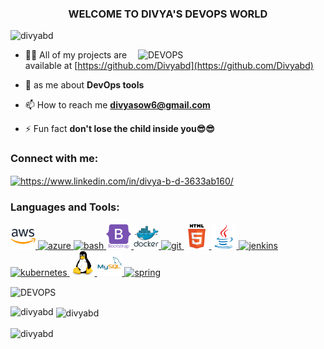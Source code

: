 <h3 align="center">WELCOME TO DIVYA'S DEVOPS WORLD</h3>

<p align="left"> <img src="https://komarev.com/ghpvc/?username=divyabd&label=Profile%20views&color=0e75b6&style=flat" alt="divyabd" /> </p>

<img align="right" alt="DEVOPS" width="300" src="https://cdn.dribbble.com/users/926537/screenshots/4502902/dev-ops-gif-dr.gif">

- 👨‍💻 All of my projects are available at [https://github.com/Divyabd](https://github.com/Divyabd)

- 💬 as me about **DevOps tools**

- 📫 How to reach me **divyasow6@gmail.com**

- ⚡ Fun fact **don't lose the child inside you😎😎**

<h3 align="left">Connect with me:</h3>
<p align="left">
<a href="https://linkedin.com/in/https://www.linkedin.com/in/divya-b-d-3633ab160/" target="blank"><img align="center" src="https://raw.githubusercontent.com/rahuldkjain/github-profile-readme-generator/master/src/images/icons/Social/linked-in-alt.svg" alt="https://www.linkedin.com/in/divya-b-d-3633ab160/" height="30" width="40" /></a>
</p>

<h3 align="left">Languages and Tools:</h3>
<p align="left"> <a href="https://aws.amazon.com" target="_blank" rel="noreferrer"> <img src="https://raw.githubusercontent.com/devicons/devicon/master/icons/amazonwebservices/amazonwebservices-original-wordmark.svg" alt="aws" width="40" height="40"/> </a> <a href="https://azure.microsoft.com/en-in/" target="_blank" rel="noreferrer"> <img src="https://www.vectorlogo.zone/logos/microsoft_azure/microsoft_azure-icon.svg" alt="azure" width="40" height="40"/> </a> <a href="https://www.gnu.org/software/bash/" target="_blank" rel="noreferrer"> <img src="https://www.vectorlogo.zone/logos/gnu_bash/gnu_bash-icon.svg" alt="bash" width="40" height="40"/> </a> <a href="https://getbootstrap.com" target="_blank" rel="noreferrer"> <img src="https://raw.githubusercontent.com/devicons/devicon/master/icons/bootstrap/bootstrap-plain-wordmark.svg" alt="bootstrap" width="40" height="40"/> </a> <a href="https://www.docker.com/" target="_blank" rel="noreferrer"> <img src="https://raw.githubusercontent.com/devicons/devicon/master/icons/docker/docker-original-wordmark.svg" alt="docker" width="40" height="40"/> </a> <a href="https://git-scm.com/" target="_blank" rel="noreferrer"> <img src="https://www.vectorlogo.zone/logos/git-scm/git-scm-icon.svg" alt="git" width="40" height="40"/> </a> <a href="https://www.w3.org/html/" target="_blank" rel="noreferrer"> <img src="https://raw.githubusercontent.com/devicons/devicon/master/icons/html5/html5-original-wordmark.svg" alt="html5" width="40" height="40"/> </a> <a href="https://www.java.com" target="_blank" rel="noreferrer"> <img src="https://raw.githubusercontent.com/devicons/devicon/master/icons/java/java-original.svg" alt="java" width="40" height="40"/> </a> <a href="https://www.jenkins.io" target="_blank" rel="noreferrer"> <img src="https://www.vectorlogo.zone/logos/jenkins/jenkins-icon.svg" alt="jenkins" width="40" height="40"/> </a> <a href="https://kubernetes.io" target="_blank" rel="noreferrer"> <img src="https://www.vectorlogo.zone/logos/kubernetes/kubernetes-icon.svg" alt="kubernetes" width="40" height="40"/> </a> <a href="https://www.linux.org/" target="_blank" rel="noreferrer"> <img src="https://raw.githubusercontent.com/devicons/devicon/master/icons/linux/linux-original.svg" alt="linux" width="40" height="40"/> </a> <a href="https://www.mysql.com/" target="_blank" rel="noreferrer"> <img src="https://raw.githubusercontent.com/devicons/devicon/master/icons/mysql/mysql-original-wordmark.svg" alt="mysql" width="40" height="40"/> </a> <a href="https://spring.io/" target="_blank" rel="noreferrer"> <img src="https://www.vectorlogo.zone/logos/springio/springio-icon.svg" alt="spring" width="40" height="40"/> </a> </p>

<p><img align="center" alt="DEVOPS" width="100" src="https://i.pinimg.com/originals/f0/2f/c3/f02fc3aed73d467bcd5a9acd046b45da.gif"></p>


<p><img align="left" src="https://github-readme-stats.vercel.app/api/top-langs?username=divyabd&show_icons=true&locale=en&layout=compact" alt="divyabd" /></p>

<p>&nbsp;<img align="center" src="https://github-readme-stats.vercel.app/api?username=divyabd&show_icons=true&locale=en" alt="divyabd" /></p>

<p><img align="center" src="https://github-readme-streak-stats.herokuapp.com/?user=divyabd&" alt="divyabd" /></p>
